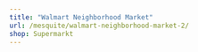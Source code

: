 ```yaml
---
title: "Walmart Neighborhood Market"
url: /mesquite/walmart-neighborhood-market-2/
shop: Supermarkt
---
```

